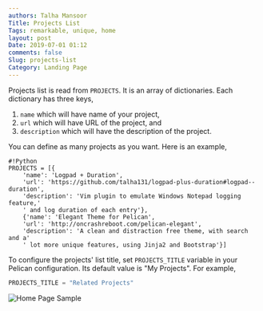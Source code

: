 ```yaml
---
authors: Talha Mansoor
Title: Projects List
Tags: remarkable, unique, home
layout: post
Date: 2019-07-01 01:12
comments: false
Slug: projects-list
Category: Landing Page
---
```


Projects list is read from `PROJECTS`. It is an array of dictionaries. Each
dictionary has three keys,

1. `name` which will have name of your project,
1. `url` which will have URL of the project, and
1. `description` which will have the description of the project.

You can define as many projects as you want. Here
is an example,

    #!Python
    PROJECTS = [{
        'name': 'Logpad + Duration',
        'url': 'https://github.com/talha131/logpad-plus-duration#logpad--duration',
        'description': 'Vim plugin to emulate Windows Notepad logging feature,'
        ' and log duration of each entry'},
        {'name': 'Elegant Theme for Pelican',
        'url': 'http://oncrashreboot.com/pelican-elegant',
        'description': 'A clean and distraction free theme, with search and a'
        ' lot more unique features, using Jinja2 and Bootstrap'}]

To configure the projects' list title, set `PROJECTS_TITLE` variable in your Pelican configuration. Its default value is "My Projects". For example,

```python
PROJECTS_TITLE = "Related Projects"
```

![Home Page Sample]({static}/images/elegant-theme_home-page-features.png)

